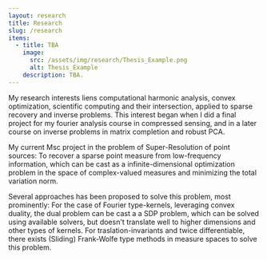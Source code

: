 ```yaml
---
layout: research
title: Research
slug: /research
items:
  - title: TBA
    image:
      src: /assets/img/research/Thesis_Example.png
      alt: Thesis_Example
    description: TBA.
---
```


My research interests liens computational harmonic analysis, convex optimization, scientific computing and their intersection, applied to sparse recovery and inverse problems. This interest began when I did a final project for my fourier analysis course in compressed sensing, and in a later course on inverse problems in matrix completion and robust PCA.

My current Msc project in the problem of Super-Resolution of point sources: To recover a sparse point measure from low-frequency information, which can be cast as a infinite-dimensional optimization problem in the space of complex-valued measures and minimizing the total variation norm. 

Several approaches has been proposed to solve this problem, most prominently: For the case of Fourier type-kernels, leveraging convex duality, the dual problem can be cast a a SDP problem, which can be solved using available solvers, but doesn't translate well to higher dimensions and other types of kernels. For traslation-invariants and twice differentiable, there exists (Sliding) Frank-Wolfe type methods in measure spaces to solve this problem.


<br />
<br />
